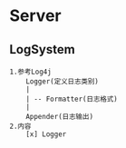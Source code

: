 # Server

## LogSystem
    1.参考Log4j
        Logger(定义日志类别)
        | 
        | -- Formatter(日志格式)
        |
        Appender(日志输出)
    2.内容
        [x] Logger
